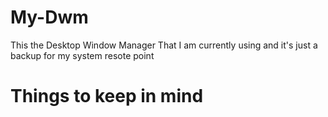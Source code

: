 # My-Dwm
This the Desktop Window Manager That I am currently using and it's just a backup for my system resote point


# Things to keep in mind